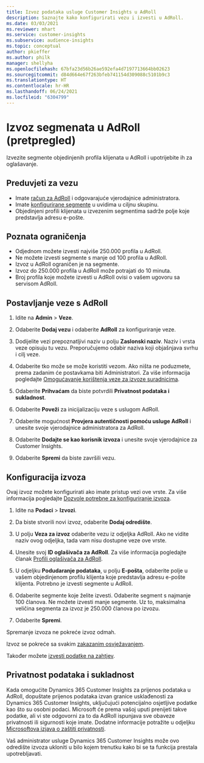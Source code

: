 ```yaml
---
title: Izvoz podataka usluge Customer Insights u AdRoll
description: Saznajte kako konfigurirati vezu i izvesti u AdRoll.
ms.date: 03/03/2021
ms.reviewer: mhart
ms.service: customer-insights
ms.subservice: audience-insights
ms.topic: conceptual
author: pkieffer
ms.author: philk
manager: shellyha
ms.openlocfilehash: 67bfa23d56b26ae592efa4d7197713664bb02623
ms.sourcegitcommit: d84d664e67f263bfeb741154d309088c5101b9c3
ms.translationtype: HT
ms.contentlocale: hr-HR
ms.lasthandoff: 06/24/2021
ms.locfileid: "6304799"
---
```

# <a name="export-segments-to-adroll-preview"></a>Izvoz segmenata u AdRoll (pretpregled)

Izvezite segmente objedinjenih profila klijenata u AdRoll i upotrijebite ih za oglašavanje. 

## <a name="prerequisites-for-a-connection"></a>Preduvjeti za vezu

-   Imate [račun za AdRoll](https://www.adroll.com/) i odgovarajuće vjerodajnice administratora.
-   Imate [konfigurirane segmente](segments.md) u uvidima u ciljnu skupinu.
-   Objedinjeni profili klijenata u izvezenim segmentima sadrže polje koje predstavlja adresu e-pošte.

## <a name="known-limitations"></a>Poznata ograničenja

- Odjednom možete izvesti najviše 250.000 profila u AdRoll.
- Ne možete izvesti segmente s manje od 100 profila u AdRoll. 
- Izvoz u AdRoll ograničen je na segmente.
- Izvoz do 250.000 profila u AdRoll može potrajati do 10 minuta. 
- Broj profila koje možete izvesti u AdRoll ovisi o vašem ugovoru sa servisom AdRoll.

## <a name="set-up-connection-to-adroll"></a>Postavljanje veze s AdRoll

1. Idite na **Admin** > **Veze**.

1. Odaberite **Dodaj vezu** i odaberite **AdRoll** za konfiguriranje veze.

1. Dodijelite vezi prepoznatljivi naziv u polju **Zaslonski naziv**. Naziv i vrsta veze opisuju tu vezu. Preporučujemo odabir naziva koji objašnjava svrhu i cilj veze.

1. Odaberite tko može se može koristiti vezom. Ako ništa ne poduzmete, prema zadanim će postavkama biti Administratori. Za više informacija pogledajte [Omogućavanje korištenja veze za izvoze suradnicima](connections.md#allow-contributors-to-use-a-connection-for-exports).

1. Odaberite **Prihvaćam** da biste potvrdili **Privatnost podataka i sukladnost**.

1. Odaberite **Poveži** za inicijalizaciju veze s uslugom AdRoll.

1. Odaberite mogućnost **Provjera autentičnosti pomoću usluge AdRoll** i unesite svoje vjerodajnice administratora za AdRoll. 

1. Odaberite **Dodajte se kao korisnik izvoza** i unesite svoje vjerodajnice za Customer Insights.

1. Odaberite **Spremi** da biste završili vezu.

## <a name="configure-an-export"></a>Konfiguracija izvoza

Ovaj izvoz možete konfigurirati ako imate pristup vezi ove vrste. Za više informacija pogledajte [Dozvole potrebne za konfiguriranje izvoza](export-destinations.md#set-up-a-new-export).

1. Idite na **Podaci** > **Izvozi**.

1. Da biste stvorili novi izvoz, odaberite **Dodaj odredište**.

1. U polju **Veza za izvoz** odaberite vezu iz odjeljka AdRoll. Ako ne vidite naziv ovog odjeljka, tada vam nisu dostupne veze ove vrste.

1. Unesite svoj **ID oglašivača za AdRoll**. Za više informacija pogledajte članak [Profili oglašivača za AdRoll](https://help.adroll.com/hc/articles/212011838-Advertiser-Profiles).

3. U odjeljku **Podudaranje podataka**, u polju **E-pošta**, odaberite polje u vašem objedinjenom profilu klijenta koje predstavlja adresu e-pošte klijenta. Potrebno je izvesti segmente u AdRoll.

1. Odaberite segmente koje želite izvesti. Odaberite segment s najmanje 100 članova. Ne možete izvesti manje segmente. Uz to, maksimalna veličina segmenta za izvoz je 250.000 članova po izvozu. 

1. Odaberite **Spremi**.

Spremanje izvoza ne pokreće izvoz odmah.

Izvoz se pokreće sa svakim [zakazanim osvježavanjem](system.md#schedule-tab). 

Također možete [izvesti podatke na zahtjev](export-destinations.md#run-exports-on-demand). 


## <a name="data-privacy-and-compliance"></a>Privatnost podataka i sukladnost

Kada omogućite Dynamics 365 Customer Insights za prijenos podataka u AdRoll, dopuštate prijenos podataka izvan granice usklađenosti za Dynamics 365 Customer Insights, uključujući potencijalno osjetljive podatke kao što su osobni podaci. Microsoft će prema vašoj uputi prenijeti takve podatke, ali vi ste odgovorni za to da AdRoll ispunjava sve obaveze privatnosti ili sigurnosti koje imate. Dodatne informacije potražite u odjeljku [Microsoftova izjava o zaštiti privatnosti](https://go.microsoft.com/fwlink/?linkid=396732).

Vaš administrator usluge Dynamics 365 Customer Insights može ovo odredište izvoza ukloniti u bilo kojem trenutku kako bi se ta funkcija prestala upotrebljavati.
